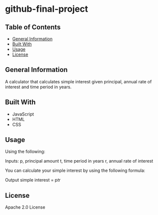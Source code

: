 # github-final-project


## Table of Contents
* [General Information](#general-information)
* [Built With](#built-with)
* [Usage](#usage)
* [License](#license)

## General Information
A calculator that calculates simple interest given principal, annual rate of interest and time period in years.


## Built With
- JavaScript
- HTML
- CSS

## Usage
Using the following: 

Inputs:
   p, principal amount
   t, time period in years
   r, annual rate of interest

You can calculate your simple interest by using the following formula:

Output
   simple interest = p*t*r

## License
Apache 2.0 License
